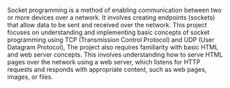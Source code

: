 Socket programming is a method of enabling communication between two or more devices over a 
network. It involves creating endpoints (sockets) that allow data to be sent and received over the network. 
This project focuses on understanding and implementing basic concepts of socket programming using 
TCP (Transmission Control Protocol) and UDP (User Datagram Protocol), The project also requires familiarity with basic HTML and web server concepts. This involves 
understanding how to serve HTML pages over the network using a web server, which listens for HTTP 
requests and responds with appropriate content, such as web pages, images, or files.
